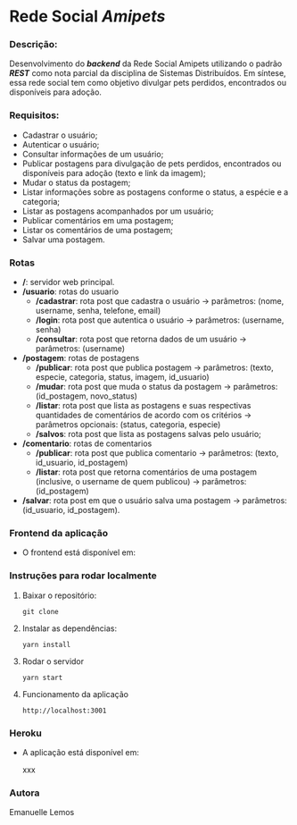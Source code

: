 # Rede Social ***Amipets***

### **Descrição:**

Desenvolvimento do ***backend*** da Rede Social Amipets utilizando o padrão ***REST*** como nota parcial da disciplina de Sistemas Distribuídos. Em síntese, essa rede social tem como objetivo divulgar pets perdidos, encontrados ou disponíveis para adoção.


### **Requisitos:**

* Cadastrar o usuário; 
* Autenticar o usuário;
* Consultar informações de um usuário;
* Publicar postagens para divulgação de pets perdidos, encontrados ou disponíveis para adoção (texto e link da imagem);
* Mudar o status da postagem;
* Listar informações sobre as postagens conforme o status, a espécie e a categoria;
* Listar as postagens acompanhados por um usuário;
* Publicar comentários em uma postagem; 
* Listar os comentários de uma postagem;
* Salvar uma postagem.

### **Rotas**

* **/**: servidor web principal.
* **/usuario**: rotas do usuario
    - **/cadastrar**: rota post que cadastra o usuário -> parâmetros: (nome, username, senha, telefone, email)
    - **/login**: rota post que autentica o usuário -> parâmetros: (username, senha)
    - **/consultar**: rota post que retorna dados de um usuário -> parâmetros: (username)
* **/postagem**: rotas de postagens
    - **/publicar**: rota post que publica postagem -> parâmetros: (texto, especie, categoria, status, imagem, id_usuario)
    - **/mudar**: rota post que muda o status da postagem -> parâmetros: (id_postagem, novo_status)
    - **/listar**: rota post que lista as postagens e suas respectivas quantidades de comentários de acordo com os critérios -> parâmetros opcionais: (status, categoria, especie)
    - **/salvos**: rota post que lista as postagens salvas pelo usuário;
* **/comentario**: rotas de comentarios
    - **/publicar**: rota post que publica comentario -> parâmetros: (texto, id_usuario, id_postagem)
    - **/listar**: rota post que retorna comentários de uma postagem (inclusive, o username de quem publicou) -> parâmetros: (id_postagem)
* **/salvar**: rota post em que o usuário salva uma postagem -> parâmetros: (id_usuario, id_postagem).

### **Frontend da aplicação**

* O frontend está disponível em:


### **Instruções para rodar localmente**

1) Baixar o repositório:

    ```
    git clone 
    ```

2) Instalar as dependências:

    ```
    yarn install 
    ```

3) Rodar o servidor

    ```
    yarn start
    ```

4) Funcionamento da aplicação
    
    ```
    http://localhost:3001
    ```

### **Heroku**

* A aplicação está disponível em: 

    xxx 

### **Autora**

Emanuelle Lemos